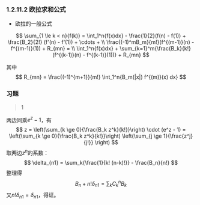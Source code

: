 ### 1.2.11.2 欧拉求和公式

- 欧拉的一般公式

$$
\sum_{1 \le k < n}{f(k)} = \int_1^n{f(x)dx} - \frac{1}{2}(f(n) - f(1)) + \frac{B_2}{2!} (f'(n) - f'(1)) + \cdots + \\
\frac{(-1)^mB_m}{m!}(f^{(m-1)}(n) - f^{(m-1)}(1)) + R_{mn} = \\
\int_1^n{f(x)dx} + \sum_{k=1}^m{\frac{B_k}{k!} (f^{(k-1)}(n) - f^{(k-1)}(1))} + R_{mn}
$$

其中
$$
R_{mn} = \frac{(-1)^{m+1}}{m!} \int_1^n{B_m(|x|) f^{(m)}(x) dx}
$$

### 习题

> 1

两边同乘$e^z - 1$，有
$$
z = \left(\sum_{k \ge 0}{\frac{B_k z^k}{k!}}\right) \cdot (e^z - 1) = \left(\sum_{k \ge 0}{\frac{B_k z^k}{k!}}\right) \left(\sum_{j \ge 1}{\frac{z^j}{j!}} \right)
$$
取两边$z^n$的系数：
$$
\delta_{n1} = \sum_k{\frac{1}{k! (n-k)!}} - \frac{B_n}{n!}
$$
整理得
$$
B_n + n! \delta_{n1} = \sum_k{C^n_k B_k}
$$
又$n! \delta_{n1} = \delta_{n1}$，得证。